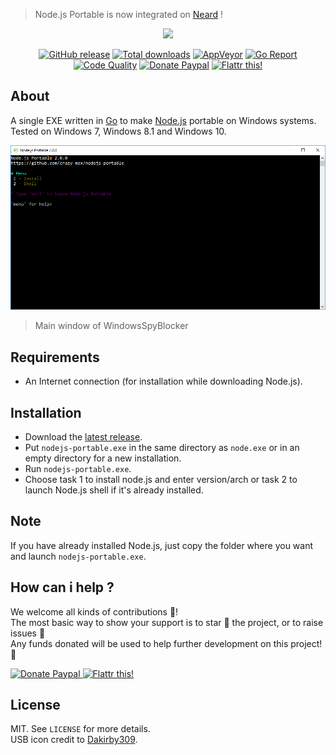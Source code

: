 > Node.js Portable is now integrated on [Neard](http://neard.io) !

<p align="center"><a href="https://github.com/crazy-max/nodejs-portable" target="_blank"><img width="100" src="https://github.com/crazy-max/nodejs-portable/blob/master/res/logo.png"></a></p>

<p align="center">
  <a href="https://github.com/crazy-max/nodejs-portable/releases/latest"><img src="https://img.shields.io/github/release/crazy-max/nodejs-portable.svg?style=flat-square" alt="GitHub release"></a>
  <a href="https://github.com/crazy-max/nodejs-portable/releases/latest"><img src="https://img.shields.io/github/downloads/crazy-max/nodejs-portable/total.svg?style=flat-square" alt="Total downloads"></a>
  <a href="https://ci.appveyor.com/project/crazy-max/nodejs-portable"><img src="https://img.shields.io/appveyor/ci/crazy-max/nodejs-portable.svg?style=flat-square" alt="AppVeyor"></a>
  <a href="https://goreportcard.com/report/github.com/crazy-max/nodejs-portable"><img src="https://goreportcard.com/badge/github.com/crazy-max/nodejs-portable?style=flat-square" alt="Go Report"></a>
  <a href="https://www.codacy.com/app/crazy-max/nodejs-portable"><img src="https://img.shields.io/codacy/grade/03ea4cd8c645497aba77b5e462b5118c.svg?style=flat-square" alt="Code Quality"></a>
  <a href="https://www.paypal.com/cgi-bin/webscr?cmd=_s-xclick&hosted_button_id=QEEZEYZ6QTKGU"><img src="https://img.shields.io/badge/donate-paypal-blue.svg?style=flat-square" alt="Donate Paypal"></a>
  <a href="https://flattr.com/submit/auto?user_id=crazymax&url=https://github.com/crazy-max/nodejs-portable"><img src="https://img.shields.io/badge/flattr-this-green.svg?style=flat-square" alt="Flattr this!"></a>
</p>

## About

A single EXE written in [Go](https://golang.org/) to make [Node.js](http://nodejs.org/) portable on Windows systems.<br />
Tested on Windows 7, Windows 8.1 and Windows 10.

![](res/screenshot-20170729.png)
> Main window of WindowsSpyBlocker

## Requirements

* An Internet connection (for installation while downloading Node.js).

## Installation

* Download the [latest release](https://github.com/crazy-max/nodejs-portable/releases/latest).
* Put `nodejs-portable.exe` in the same directory as `node.exe` or in an empty directory for a new installation.
* Run `nodejs-portable.exe`.
* Choose task 1 to install node.js and enter version/arch or task 2 to launch Node.js shell if it's already installed.

## Note

If you have already installed Node.js, just copy the folder where you want and launch `nodejs-portable.exe`.

## How can i help ?

We welcome all kinds of contributions :raised_hands:!<br />
The most basic way to show your support is to star :star2: the project, or to raise issues :speech_balloon:<br />
Any funds donated will be used to help further development on this project! :gift_heart:

<p>
  <a href="https://www.paypal.com/cgi-bin/webscr?cmd=_s-xclick&hosted_button_id=QEEZEYZ6QTKGU">
    <img src="https://github.com/crazy-max/nodejs-portable/blob/master/res/paypal.png" alt="Donate Paypal">
  </a>
  <a href="https://flattr.com/submit/auto?user_id=crazymax&url=https://github.com/crazy-max/nodejs-portable">
    <img src="https://github.com/crazy-max/nodejs-portable/blob/master/res/flattr.png" alt="Flattr this!">
  </a>
</p>

## License

MIT. See `LICENSE` for more details.<br />
USB icon credit to [Dakirby309](http://dakirby309.deviantart.com/).
